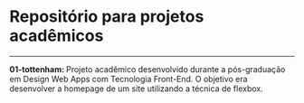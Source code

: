 <h1>Repositório para projetos acadêmicos</h1>
<hr>
<p><b>01-tottenham: </b> Projeto acadêmico desenvolvido durante a pós-graduação em Design Web Apps com Tecnologia Front-End. O objetivo era desenvolver a homepage de um site utilizando a técnica de flexbox.</p>